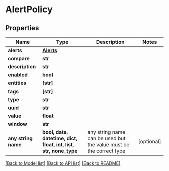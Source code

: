 # AlertPolicy


## Properties
Name | Type | Description | Notes
------------ | ------------- | ------------- | -------------
**alerts** | [**Alerts**](Alerts.md) |  | 
**compare** | **str** |  | 
**description** | **str** |  | 
**enabled** | **bool** |  | 
**entities** | **[str]** |  | 
**tags** | **[str]** |  | 
**type** | **str** |  | 
**uuid** | **str** |  | 
**value** | **float** |  | 
**window** | **str** |  | 
**any string name** | **bool, date, datetime, dict, float, int, list, str, none_type** | any string name can be used but the value must be the correct type | [optional]

[[Back to Model list]](../README.md#documentation-for-models) [[Back to API list]](../README.md#documentation-for-api-endpoints) [[Back to README]](../README.md)


